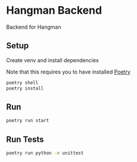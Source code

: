 # Hangman Backend

Backend for Hangman

## Setup

Create venv and install dependencies

Note that this requires you to have installed [Poetry](https://python-poetry.org/docs/)

```bash
poetry shell
poetry install
```

## Run

```bash
poetry run start
```

## Run Tests

```bash
poetry run python -m unittest
```
